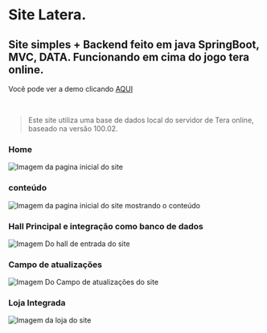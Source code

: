 #  Site Latera.
## Site simples + Backend feito em java SpringBoot, MVC, DATA. Funcionando em cima do jogo tera online.

Você pode ver a demo clicando [AQUI](http://playlatera.com:8081)

<br />

>Este site utiliza uma base de dados local do servidor de Tera online, baseado na versão 100.02.

### Home
![Imagem da pagina inicial do site](https://cdn.discordapp.com/attachments/1122605734115410144/1122621137508126911/Screenshot_1.png)


### conteúdo
![Imagem da pagina inicial do site mostrando o conteúdo](https://cdn.discordapp.com/attachments/1122605734115410144/1122621137965301851/Screenshot_2.png)


### Hall Principal e integração como banco de dados
![Imagem Do hall de entrada do site](https://github.com/P15c1n4/Latera-site-SpringBoot/assets/93447442/a0653f9e-a0d6-41f1-81ee-35dda404b7c1)



### Campo de atualizações
![Imagem Do Campo de atualizações do site](https://github.com/P15c1n4/Latera-site-SpringBoot/assets/93447442/3792cb62-6ece-4ef2-8c60-9f70b4f0673a)



### Loja Integrada
![Imagem da loja do site](https://github.com/P15c1n4/Latera-site-SpringBoot/assets/93447442/4a14cf74-419f-4025-9f13-aa19b4985b6f)
